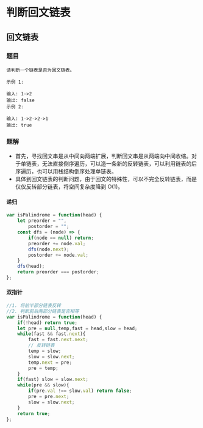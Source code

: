 # 判断回文链表

## 回文链表

### 题目

```text
请判断一个链表是否为回文链表。

示例 1:

输入: 1->2
输出: false
示例 2:

输入: 1->2->2->1
输出: true
```

### 题解

* 首先，寻找回文串是从中间向两端扩展，判断回文串是从两端向中间收缩。对于单链表，无法直接倒序遍历，可以造一条新的反转链表，可以利用链表的后序遍历，也可以用栈结构倒序处理单链表。
* 具体到回文链表的判断问题，由于回文的特殊性，可以不完全反转链表，而是仅仅反转部分链表，将空间复杂度降到 O\(1\)。

#### 递归

```javascript
var isPalindrome = function(head) {
    let preorder = "",
        postorder = "";
    const dfs = (node) => {
        if(node == null) return;
        preorder += node.val;
        dfs(node.next);
        postorder += node.val;
    }
    dfs(head);
    return preorder === postorder;
};
```

#### 双指针

```javascript
//1. 将前半部分链表反转
//2. 判断前后两部分链表是否相等
var isPalindrome = function(head) {
    if(!head) return true;
    let pre = null,temp,fast = head,slow = head;
    while(fast && fast.next){
        fast = fast.next.next;
        // 反转链表
        temp = slow;
        slow = slow.next;
        temp.next = pre;
        pre = temp;
    }
    if(fast) slow = slow.next;
    while(pre && slow){
        if(pre.val !== slow.val) return false;
        pre = pre.next;
        slow = slow.next;
    }
    return true;
};
```

